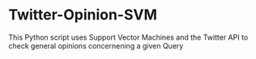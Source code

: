 # Twitter-Opinion-SVM
This Python script uses Support Vector Machines and the Twitter API to check general opinions concernening a given Query
